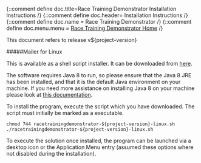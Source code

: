 {::comment define doc.title=Race Training Demonstrator Installation Instructions /}
{::comment define doc.header= Installation Instructions /}
{::comment define doc.name = Race Training Demonstrator /}
{::comment define doc.menu.menu = [Race Training Demonstrator Home](index.html) /}

This document refers to release v${project-version}

#####Mailer for Linux

This is available as a shell script installer. It can be downloaded
from [here](http://www.rlinsdale.org.uk/repository/uk/org/rlinsdale/racetrainingdemonstrator/${project-version}/racetrainingdemonstrator-${project-version}-linux.sh).

The software requires Java 8 to run, so please ensure that the
Java 8 JRE has been installed, and that it is the default Java
environment on your machine. If you need more assistance on
installing Java 8 on your machine please look
at [this documentation](http://www.rlinsdale.org.uk/software/commondocumentation/install-java8.html).

To install the program, execute the script which you have downloaded.  The script
must initially be marked as a executable.

    chmod 744 racetrainingdemonstrator-${project-version}-linux.sh
    ./racetrainingdemonstrator-${project-version}-linux.sh


To execute the solution once installed, the program can be launched via a desktop icon or the Application
Menu entry (assumed these options where not disabled during the installation).